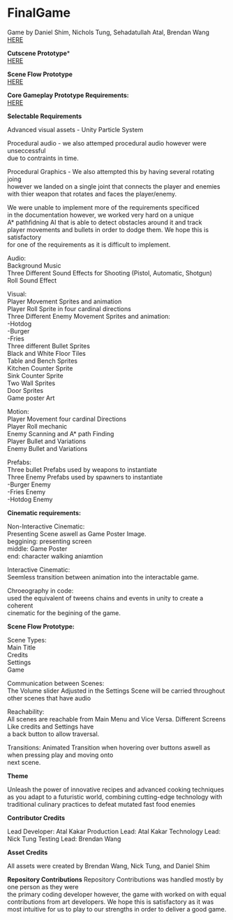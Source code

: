 # FinalGame  
Game by Daniel Shim, Nichols Tung, Sehadatullah Atal, Brendan Wang  
[HERE](https://salad-stash.itch.io/culinary-clash?password=7615)  
  
**Cutscene Prototype***  
[HERE](https://salad-stash.itch.io/cutsceneprototype?password=7615)  
  
**Scene Flow Prototype**  
[HERE](https://salad-stash.itch.io/cutscenebuild?password=7615)  
  
**Core Gameplay Prototype Requirements:**  
[HERE](https://salad-stash.itch.io/gameplayprototype?password=761)  
  
**Selectable Requirements**  

Advanced visual assets - Unity Particle System  
  
Procedural audio - we also attemped procedural audio however were unseccessful  
due to contraints in time.  
  
Procedural Graphics - We also attempted this by having several rotating joing  
however we landed on a single joint that connects the player and enemies  
with thier weapon that rotates and faces the player/enemy.  
  
We were unable to implement more of the requirements specificed  
in the documentation however, we worked very hard on a unique  
A* pathfidning AI that is able to detect obstacles around it and track  
player movements and bullets in order to dodge them. We hope this is satisfactory  
for one of the requirements as it is difficult to implement.  


Audio:  
Background Music  
Three Different Sound Effects for Shooting (Pistol, Automatic, Shotgun)  
Roll Sound Effect  
  
Visual:  
Player Movement Sprites and animation  
Player Roll Sprite in four cardinal directions  
Three Different Enemy Movement Sprites and animation:  
-Hotdog  
-Burger  
-Fries  
Three different Bullet Sprites  
Black and White Floor Tiles  
Table and Bench Sprites  
Kitchen Counter Sprite  
Sink Counter Sprite  
Two Wall Sprites  
Door Sprites  
Game poster Art  
  
Motion:  
Player Movement four cardinal Directions  
Player Roll mechanic  
Enemy Scanning and A* path Finding  
Player Bullet and Variations  
Enemy Bullet and Variations  
  
Prefabs:  
Three bullet Prefabs used by weapons to instantiate  
Three Enemy Prefabs used by spawners to instantiate  
-Burger Enemy  
-Fries Enemy  
-Hotdog Enemy  
  
**Cinematic requirements:**  
  
Non-Interactive Cinematic:  
Presenting Scene aswell as Game Poster Image.  
beggining: presenting screen  
middle: Game Poster  
end: character walking aniamtion  
  
Interactive Cinematic:  
Seemless transition between animation into the interactable game.  
  
Chroeography in code:  
used the equivalent of tweens chains and events in unity to create a coherent  
cinematic for the begining of the game.  
  
**Scene Flow Prototype:**  
  
Scene Types:  
Main Title  
Credits  
Settings  
Game  
  
Communication between Scenes:  
The Volume slider Adjusted in the Settings Scene will be carried throughout other scenes that have audio  
  
Reachability:  
All scenes are reachable from Main Menu and Vice Versa. Different Screens Like credits and Settings have  
a back button to allow traversal.  
  
Transitions: Animated Transition when hovering over buttons aswell as when pressing play and moving onto  
next scene.  

**Theme**

Unleash the power of innovative recipes and advanced cooking techniques as you adapt to a futuristic world, combining cutting-edge technology with traditional culinary practices to defeat mutated fast food enemies

**Contributor Credits**

Lead Developer: Atal Kakar
Production Lead: Atal Kakar
Technology Lead: Nick Tung
Testing Lead: Brendan Wang

**Asset Credits**

All assets were created by Brendan Wang, Nick Tung, and Daniel Shim

**Repository Contributions** 
Repository Contributions was handled mostly by one person as they were  
the primary coding developer however, the game with worked on with equal  
contributions from art developers. We hope this is satisfactory as it was  
most intuitive for us to play to our strengths in order to deliver a good game.  
